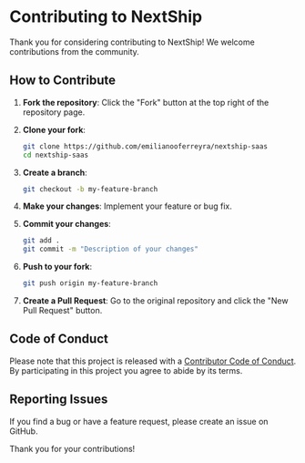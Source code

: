 # Contributing to NextShip

Thank you for considering contributing to NextShip! We welcome contributions from the community.

## How to Contribute

1. **Fork the repository**: Click the "Fork" button at the top right of the repository page.

2. **Clone your fork**:

   ```sh
   git clone https://github.com/emilianooferreyra/nextship-saas
   cd nextship-saas
   ```

3. **Create a branch**:

   ```sh
   git checkout -b my-feature-branch
   ```

4. **Make your changes**: Implement your feature or bug fix.

5. **Commit your changes**:

   ```sh
   git add .
   git commit -m "Description of your changes"
   ```

6. **Push to your fork**:

   ```sh
   git push origin my-feature-branch
   ```

7. **Create a Pull Request**: Go to the original repository and click the "New Pull Request" button.

## Code of Conduct

Please note that this project is released with a [Contributor Code of Conduct](CODE_OF_CONDUCT.md). By participating in this project you agree to abide by its terms.

## Reporting Issues

If you find a bug or have a feature request, please create an issue on GitHub.

Thank you for your contributions!
